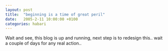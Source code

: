 ```yaml
---
layout: post
title:  "beginning is a time of great peril"
date:   2005-2-11 10:00:00 +0100
categories: habari
---
```

Wait and see, this blog is up and running, next step is to redesign this.. wait a couple of days for any real action..
